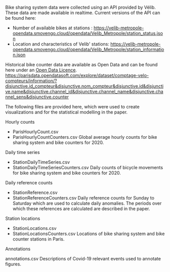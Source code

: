 Bike sharing system data were collected using an API provided by Vélib. These data are made available in realtime. Current versions of the API can be found here:

- Number of available bikes at stations : https://velib-metropole-opendata.smovengo.cloud/opendata/Velib_Metropole/station_status.json
- Location and characteristics of Velib' stations: https://velib-metropole-opendata.smovengo.cloud/opendata/Velib_Metropole/station_information.json

Historical bike counter data are available as Open Data and can be found here under an [Open Data Licence](https://opendatacommons.org/licenses/odbl/).
https://parisdata.opendatasoft.com/explore/dataset/comptage-velo-compteurs/information/?disjunctive.id_compteur&disjunctive.nom_compteur&disjunctive.id&disjunctive.name&disjunctive.channel_id&disjunctive.channel_name&disjunctive.channel_sens&disjunctive.counter

The following files are provided here, which were used to create visualizations and for the statistical modelling in the paper. 

Hourly counts
- ParisHourlyCount.csv
- ParisHourlyCountCounters.csv
Global average hourly counts for bike sharing system and bike counters for 2020.

Daily time series
- StationDailyTimeSeries.csv
- StationDailyTimeSeriesCounters.csv
Daily counts of bicycle movements for bike sharing system and bike counters for 2020.

Daily reference counts
- StationReference.csv
- StationReferenceCounters.csv
Daily reference counts for Sunday to Saturday which are used to calculate daily anomalies. The periods over which these references are calculated are described in the paper.

Station locations
- StationLocations.csv
- StationLocationsCounters.csv
Locations of bike sharing system and bike counter stations in Paris.

Annotations

annotations.csv
Descriptions of Covid-19 relevant events used to annotate figures.
